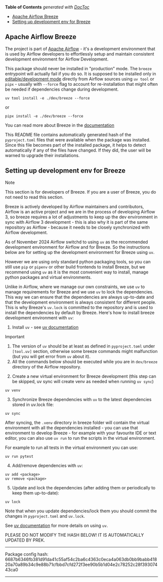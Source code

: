 <!--
 Licensed to the Apache Software Foundation (ASF) under one
 or more contributor license agreements.  See the NOTICE file
 distributed with this work for additional information
 regarding copyright ownership.  The ASF licenses this file
 to you under the Apache License, Version 2.0 (the
 "License"); you may not use this file except in compliance
 with the License.  You may obtain a copy of the License at

   http://www.apache.org/licenses/LICENSE-2.0

 Unless required by applicable law or agreed to in writing,
 software distributed under the License is distributed on an
 "AS IS" BASIS, WITHOUT WARRANTIES OR CONDITIONS OF ANY
 KIND, either express or implied.  See the License for the
 specific language governing permissions and limitations
 under the License.
 -->

<!-- START doctoc generated TOC please keep comment here to allow auto update -->
<!-- DON'T EDIT THIS SECTION, INSTEAD RE-RUN doctoc TO UPDATE -->
**Table of Contents**  *generated with [DocToc](https://github.com/thlorenz/doctoc)*

- [Apache Airflow Breeze](#apache-airflow-breeze)
- [Setting up development env for Breeze](#setting-up-development-env-for-breeze)

<!-- END doctoc generated TOC please keep comment here to allow auto update -->

Apache Airflow Breeze
------------------------

The project is part of [Apache Airflow](https://airflow.apache.org) - it's a development environment
that is used by Airflow developers to effortlessly setup and maintain consistent development environment
for Airflow Development.

This package should never be installed in "production" mode. The `breeze` entrypoint will actually
fail if you do so. It is supposed to be installed only in [editable/development mode](https://packaging.python.org/en/latest/guides/distributing-packages-using-setuptools/#working-in-development-mode)
directly from Airflow sources using `uv tool` or `pipx` - usually with `--force` flag to account
for re-installation  that might often be needed if dependencies change during development.

```shell
uv tool install -e ./dev/breeze --force
```

or

```shell
pipx install -e ./dev/breeze --force
```

You can read more about Breeze in the [documentation](https://github.com/apache/airflow/blob/main/dev/breeze/doc/README.rst)

This README file contains automatically generated hash of the `pyproject.toml` files that were
available when the package was installed. Since this file becomes part of the installed package, it helps
to detect automatically if any of the files have changed. If they did, the user will be warned to upgrade
their installations.

Setting up development env for Breeze
-------------------------------------

> [!NOTE]
> This section is for developers of Breeze. If you are a user of Breeze, you do not need to read this section.

Breeze is actively developed by Airflow maintainers and contributors, Airflow is an active project
and we are in the process of developing Airflow 3, so breeze requires a lot of adjustments to keep up
the dev environment in sync with Airflow 3 development - this is also why it is part of the same
repository as Airflow - because it needs to be closely synchronized with Airflow development.

As of November 2024 Airflow switchd to using `uv` as the recommended development environment for Airflow
and for Breeze. So the instructions below are for setting up the development environment for Breeze
using `uv`.

However we are using only standard python packaging tools, so you can still use `pip` or
`pipenv` or other build frontends to install Breeze, but we recommend using `uv` as it is the most
convenient way to install, manage python packages and virtual environments.

Unlike in Airflow, where we manage our own constraints, we use `uv` to manage requirements for Breeze
and we use `uv` to lock the dependencies. This way we can ensure that the dependencies are always
up-to-date and that the development environment is always consistent for different people. This is
why Breeze's `uv.lock` is committed to the repository and is used to install the dependencies by
default by Breeze. Here's how to install breeze development environment with `uv`:


1. Install `uv` - see [uv documentation](https://docs.astral.sh/uv/getting-started/installation/)

> [!IMPORTANT]
>
> 1. The version of `uv` should be at least as defined in `pyproject.toml` under `[tool.uv]` section,
>    otherwise some breeze commands might malfunction (but you will get error from `uv` about it).
> 2. All the commands below should be executed while you are in `dev/breeze` directory of the Airflow repository.
>

2. Create a new virtual environment for Breeze development (this step can be skipped, uv sync will create
   venv as needed when running ``uv sync``)

```shell
uv venv
```

3. Synchronize Breeze dependencies with `uv` to the latest dependencies stored in uv.lock file:

```shell
uv sync
```

After syncing, the `.venv` directory in breeze folder will contain the virtual environment with all the dependencies
installed - you can use that environment to develop Breeze - for example with your favourite IDE
or text editor, you can also use `uv run` to run the scripts in the virtual environment.

For example to run all tests in the virtual environment you can use:

```shell
uv run pytest
```

4. Add/remove dependencies with `uv`:

```shell
uv add <package>
uv remove <package>
```

5. Update and lock the dependencies (after adding them or periodically to keep them up-to-date):

```shell
uv lock
```

Note that when you update dependencies/lock them you should commit the changes in `pyproject.toml` and `uv.lock`.

See [uv documentation](https://docs.astral.sh/uv/getting-started/) for more details on using `uv`.


PLEASE DO NOT MODIFY THE HASH BELOW! IT IS AUTOMATICALLY UPDATED BY PREK.

---------------------------------------------------------------------------------------------------------

Package config hash: 6687b6346fb381d91da41c55af54c2ba6c4363c0eca4a063db0bb9babb41820a70a89b34c9e88b71cfbbd7cfd272f3ee90b5b1d04e2c78252c28f39307443ca0

---------------------------------------------------------------------------------------------------------
